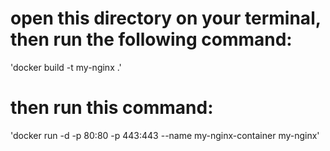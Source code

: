 # open this directory on your terminal, then run the following command:
  'docker build -t my-nginx .'
# then run this command:
  'docker run -d -p 80:80 -p 443:443 --name my-nginx-container my-nginx'
